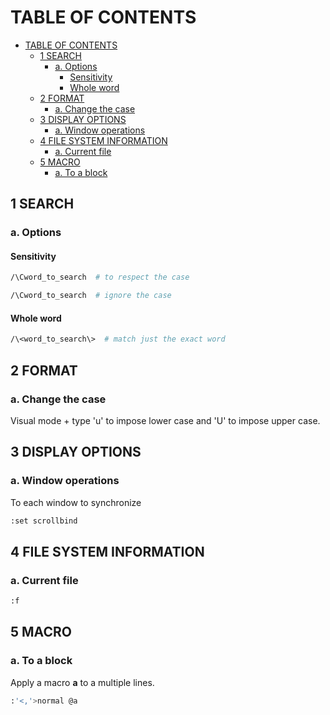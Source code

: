 #  TABLE OF CONTENTS
- [TABLE OF CONTENTS](#table-of-contents)
  - [1 SEARCH](#1-search)
    - [a. Options](#a-options)
      - [Sensitivity](#sensitivity)
      - [Whole word](#whole-word)
  - [2 FORMAT](#2-format)
    - [a. Change the case](#a-change-the-case)
  - [3 DISPLAY OPTIONS](#3-display-options)
    - [a. Window operations](#a-window-operations)
  - [4 FILE SYSTEM INFORMATION](#4-file-system-information)
    - [a. Current file](#a-current-file)
  - [5 MACRO](#5-macro)
    - [a. To a block](#a-to-a-block)


## 1 SEARCH
### a. Options
#### Sensitivity

```bash
/\Cword_to_search  # to respect the case
```
```bash
/\Cword_to_search  # ignore the case
```
#### Whole word
```bash
/\<word_to_search\>  # match just the exact word
```

## 2 FORMAT
### a. Change the case
Visual mode + type 'u' to impose lower case and 'U' to impose upper case.

## 3 DISPLAY OPTIONS
### a. Window operations 
To each window to synchronize
```bash
:set scrollbind
```

## 4 FILE SYSTEM INFORMATION
### a. Current file
```bash
:f
```

## 5 MACRO
### a. To a block
Apply a macro **a** to a multiple lines.
```bash
:'<,'>normal @a
```
